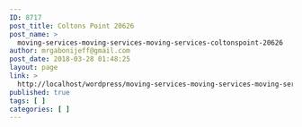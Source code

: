 ```yaml
---
ID: 8717
post_title: Coltons Point 20626
post_name: >
  moving-services-moving-services-moving-services-coltonspoint-20626
author: mrgabonijeff@gmail.com
post_date: 2018-03-28 01:48:25
layout: page
link: >
  http://localhost/wordpress/moving-services-moving-services-moving-services-coltonspoint-20626/
published: true
tags: [ ]
categories: [ ]
---
```

